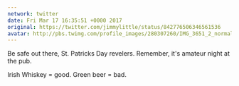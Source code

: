 ```yaml
---
network: twitter
date: Fri Mar 17 16:35:51 +0000 2017
original: https://twitter.com/jimmylittle/status/842776506346561536
avatar: http://pbs.twimg.com/profile_images/280307260/IMG_3651_2_normal.jpg
---
```


Be safe out there, St. Patricks Day revelers. Remember, it's amateur night at the pub.

Irish Whiskey = good.
Green beer = bad.
